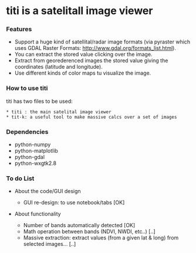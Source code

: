 titi is a satelitall image viewer
====



### Features

* Support a huge kind of satellital/radar image formats (via pyraster which uses GDAL Raster Formats: http://www.gdal.org/formats_list.html).
* You can extract the stored value clicking over the image.
* Extract from georederenced images the stored value giving the coordinates (latitude and longitude).
* Use different kinds of color maps tu visualize the image.

### How to use titi

titi has two files to be used:

    * titi : the main satelital image viewer
    * tit-k: a useful tool to make massive calcs over a set of images


### Dependencies
* python-numpy
* python-matplotlib
* python-gdal
* python-wxgtk2.8

### To do List
* About the code/GUI design
    * GUI re-design: to use notebook/tabs			[OK]

* About functionality
    * Number of bands automatically detected		[OK]
    * Math operation between bands (NDVI, NWDI, etc..)	[..]
    * Massive extraction: extract values (from a given lat & long) from selected images... [..]


